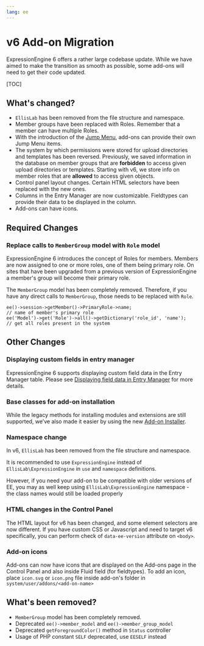 ```yaml
---
lang: ee
---
```


<!--
    This source file is part of the open source project
    ExpressionEngine User Guide (https://github.com/ExpressionEngine/ExpressionEngine-User-Guide)

    @link      https://expressionengine.com/
    @copyright Copyright (c) 2003-2020, Packet Tide, LLC (https://www.packettide.com)
    @license   https://expressionengine.com/license Licensed under Apache License, Version 2.0
-->

# v6 Add-on Migration

ExpressionEngine 6 offers a rather large codebase update. While we have aimed to make the transition as smooth as possible, some add-ons will need to get their code updated. 

[TOC]

## What's changed?

- `EllisLab` has been removed from the file structure and namespace.
- Member groups have been replaced with Roles. Remember that a member can have multiple Roles.
- With the introduction of the [Jump Menu](development/jump-menu.md), add-ons can provide their own Jump Menu items.
- The system by which permissions were stored for upload directories and templates has been reversed. Previously, we saved information in the database on member groups that are **forbidden** to access given upload directories or templates. Starting with v6, we store info on member roles that are **allowed** to access given objects.
- Control panel layout changes. Certain HTML selectors have been replaced with the new ones.
- Columns in the Entry Manager are now customizable. Fieldtypes can provide their data to be displayed in the column.
- Add-ons can have icons.


## Required Changes

### Replace calls to `MemberGroup` model with `Role` model

ExpressionEngine 6 introduces the concept of Roles for members. Members are now assigned to one or more roles, one of them being primary role. On sites that have been upgraded from a previous version of ExpressionEngine a member's group will become their primary role.

The `MemberGroup` model has been completely removed. Therefore, if you have any direct calls to `MemberGroup`, those needs to be replaced with `Role`.

    ee()->session->getMember()->PrimaryRole->name;
    // name of member's primary role
    ee('Model')->get('Role')->all()->getDictionary('role_id', 'name');
    // get all roles present in the system

## Other Changes

### Displaying custom fields in entry manager

ExpressionEngine 6 supports displaying custom field data in the Entry Manager table. Please see [Displaying field data in Entry Manager](development/fieldtypes/enhanced.md#displaying-field-data-in-entry-manager) for more details.

### Base classes for add-on installation

While the legacy methods for installing modules and extensions are still supported, we’ve also made it easier by using the new [Add-on Installer](development/addon-installer.md).


### Namespace change

In v6, `EllisLab` has been removed from the file structure and namespace.

It is recommended to use `ExpressionEngine` instead of `EllisLab\ExpressionEngine` in `use` and `namespace` definitions.

However, if you need your add-on to be compatible with older versions of EE, you may as well keep using `EllisLab\ExpressionEngine` namespace - the class names would still be loaded properly

### HTML changes in the Control Panel

The HTML layout for v6 has been changed, and some element selectors are now different. If you have custom CSS or Javascript and need to target v6 specifically, you can perform check of `data-ee-version` attribute on `<body>`.

### Add-on icons

Add-ons can now have icons that are displayed on the Add-ons page in the Control Panel and also inside Fluid field (for fieldtypes). To add an icon, place `icon.svg` or `icon.png` file inside add-on's folder in `system/user/addons/<add-on-name>`

## What's been removed?

- `MemberGroup` model has been completely removed.
- Deprecated `ee()->member_model` and `ee()->member_group_model`
- Deprecated `getForegroundColor()` method in `Status` controller
- Usage of PHP constant `SELF` deprecated, use `EESELF` instead
